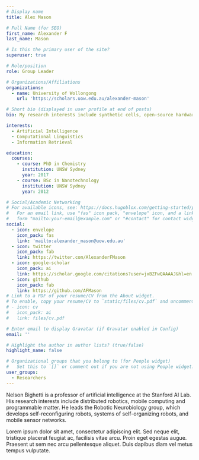 ```yaml
---
# Display name
title: Alex Mason

# Full Name (for SEO)
first_name: Alexander F
last_name: Mason

# Is this the primary user of the site?
superuser: true

# Role/position
role: Group Leader

# Organizations/Affiliations
organizations:
  - name: University of Wollongong
    url: 'https://scholars.uow.edu.au/alexander-mason'

# Short bio (displayed in user profile at end of posts)
bio: My research interests include synthetic cells, open-source hardware, and polymer science.

interests:
  - Artificial Intelligence
  - Computational Linguistics
  - Information Retrieval

education:
  courses:
    - course: PhD in Chemistry
      institution: UNSW Sydney
      year: 2017
    - course: BSc in Nanotechnology
      institution: UNSW Sydney
      year: 2012

# Social/Academic Networking
# For available icons, see: https://docs.hugoblox.com/getting-started/page-builder/#icons
#   For an email link, use "fas" icon pack, "envelope" icon, and a link in the
#   form "mailto:your-email@example.com" or "#contact" for contact widget.
social:
  - icon: envelope
    icon_pack: fas
    link: 'mailto:alexander_mason@uow.edu.au'
  - icon: twitter
    icon_pack: fab
    link: https://twitter.com/AlexanderFMason
  - icon: google-scholar
    icon_pack: ai
    link: https://scholar.google.com/citations?user=jxBZFwQAAAAJ&hl=en
  - icon: github
    icon_pack: fab
    link: https://github.com/AFMason
# Link to a PDF of your resume/CV from the About widget.
# To enable, copy your resume/CV to `static/files/cv.pdf` and uncomment the lines below.
# - icon: cv
#   icon_pack: ai
#   link: files/cv.pdf

# Enter email to display Gravatar (if Gravatar enabled in Config)
email: ''

# Highlight the author in author lists? (true/false)
highlight_name: false

# Organizational groups that you belong to (for People widget)
#   Set this to `[]` or comment out if you are not using People widget.
user_groups:
  - Researchers
---
```


Nelson Bighetti is a professor of artificial intelligence at the Stanford AI Lab. His research interests include distributed robotics, mobile computing and programmable matter. He leads the Robotic Neurobiology group, which develops self-reconfiguring robots, systems of self-organizing robots, and mobile sensor networks.

Lorem ipsum dolor sit amet, consectetur adipiscing elit. Sed neque elit, tristique placerat feugiat ac, facilisis vitae arcu. Proin eget egestas augue. Praesent ut sem nec arcu pellentesque aliquet. Duis dapibus diam vel metus tempus vulputate.
